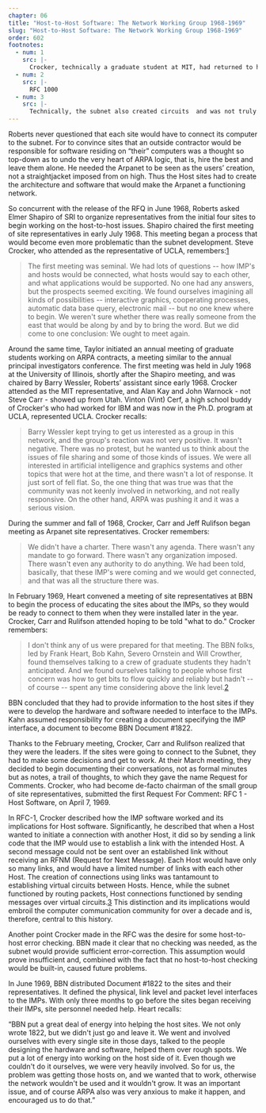```yaml
---
chapter: 06
title: "Host-to-Host Software: The Network Working Group 1968-1969"
slug: "Host-to-Host Software: The Network Working Group 1968-1969"
order: 602
footnotes:
  - num: 1
    src: |-
      Crocker, technically a graduate student at MIT, had returned to his undergraduate UCLA to work with Professor Jerry Estrin to develop software measuring operating system performance.The others attending Shapiro’s meeting were: Steve Carr from the University of Utah, Ron Stoughton from UCSB, and Jeff Rulifson from SRI. All whom had an interest in networking.
  - num: 2
    src: |- 
      RFC 1000 
  - num: 3
    src: |- 
      Technically, the subnet also created circuits  and was not truly a packet switching. 
---
```


Roberts never questioned that each site would have to connect its computer to the subnet. For to convince sites that an outside contractor would be responsible for software residing on “their” computers was a thought so top-down as to undo the very heart of ARPA logic, that is, hire the best and leave them alone. He needed the Arpanet to be seen as the users’ creation, not a straightjacket imposed from on high. Thus the Host sites had to create the architecture and software that would make the Arpanet a functioning network.

So concurrent with the release of the RFQ in June 1968, Roberts asked Elmer Shapiro of SRI to organize representatives from the initial four sites to begin working on the host-to-host issues. Shapiro chaired the first meeting of site representatives in early July 1968. This meeting began a process that would become even more problematic than the subnet development. Steve Crocker, who attended as the representative of UCLA, remembers:<a name="fnloc1" href="#fn1">1</a>

>The first meeting was seminal. We had lots of questions -- how IMP's and hosts would be connected, what hosts would say to each other, and what applications would be supported. No one had any answers, but the prospects seemed exciting. We found ourselves imagining all kinds of possibilities -- interactive graphics, cooperating processes, automatic data base query, electronic mail  -- but no one knew where to begin. We weren't sure whether there was really someone from the east that would be along by and by to bring the word. But we did come to one conclusion: We ought to meet again.

Around the same time, Taylor initiated an annual meeting of graduate students working on ARPA contracts, a meeting similar to the annual principal investigators conference. The first meeting was held in July 1968 at the University of Illinois, shortly after the Shapiro meeting, and was chaired by Barry Wessler, Roberts’ assistant since early 1968. Crocker attended as the MIT representative, and Alan Kay and John Warnock - not Steve Carr - showed up from Utah. Vinton (Vint) Cerf, a high school buddy of Crocker's who had worked for IBM and was now in the Ph.D. program at UCLA, represented UCLA. Crocker recalls:

>Barry Wessler kept trying to get us interested as a group in this network, and the group's reaction was not very positive. It wasn't negative. There was no protest, but he wanted us to think about the issues of file sharing and some of those kinds of issues. We were all interested in artificial intelligence and graphics systems and other topics that were hot at the time, and there wasn't a lot of response. It just sort of fell flat. So, the one thing that was true was that the community was not keenly involved in networking, and not really responsive. On the other hand, ARPA was pushing it and it was a serious vision.

During the summer and fall of 1968, Crocker, Carr and Jeff Rulifson began meeting as Arpanet site representatives. Crocker remembers:

>We didn't have a charter. There wasn't any agenda. There wasn't any mandate to go forward. There wasn't any organization imposed. There wasn't even any authority to do anything. We had been told, basically, that these IMP's were coming and we would get connected, and that was all the structure there was.

In February 1969, Heart convened a meeting of site representatives at BBN to begin the process of educating the sites about the IMPs, so they would be ready to connect to them when they were installed later in the year. Crocker, Carr and Rulifson attended hoping to be told "what to do." Crocker remembers:

>I don't think any of us were prepared for that meeting. The BBN folks, led by Frank Heart, Bob Kahn, Severo Ornstein and Will Crowther, found themselves talking to a crew of graduate students they hadn't anticipated. And we found ourselves talking to people whose first concern was how to get bits to flow quickly and reliably but hadn't -- of course -- spent any time considering above the link level.<a name="fnloc2" href="#fn2">2</a>

BBN concluded that they had to provide information to the host sites if they were to develop the hardware and software needed to interface to the IMPs. Kahn assumed responsibility for creating a document specifying the IMP interface, a document to become BBN Document #1822.

Thanks to the February meeting, Crocker, Carr and Rulifson realized that they were the leaders. If the sites were going to connect to the Subnet, they had to make some decisions and get to work. At their March meeting, they decided to begin documenting their conversations, not as formal minutes but as notes, a trail of thoughts, to which they gave the name Request for Comments. Crocker, who had become de-facto chairman of the small group of site representatives, submitted the first Request For Comment: RFC 1 - Host Software, on April 7, 1969.

In RFC-1, Crocker described how the IMP software worked and its implications for Host software. Significantly, he described that when a Host wanted to initiate a connection with another Host, it did so by sending a link code that the IMP would use to establish a link with the intended Host. A second message could not be sent over an established link without receiving an RFNM (Request for Next Message). Each Host would have only so many links, and would have a limited number of links with each other Host. The creation of connections using links was tantamount to establishing virtual circuits between Hosts. Hence, while the subnet functioned by routing packets, Host connections functioned by sending messages over virtual circuits.<a name="fnloc3" href="#fn3">3</a> This distinction and its implications would embroil the computer communication community for over a decade and is, therefore, central to this history.

Another point Crocker made in the RFC was the desire for some host-to-host error checking. BBN made it clear that no checking was needed, as the subnet would provide sufficient error-correction. This assumption would prove insufficient and, combined with the fact that no host-to-host checking would be built-in, caused future problems.

In June 1969, BBN distributed Document #1822 to the sites and their representatives. It defined the physical, link level and packet level interfaces to the IMPs. With only three months to go before the sites began receiving their IMPs, site personnel needed help. Heart recalls:

“BBN put a great deal of energy into helping the host sites. We not only wrote 1822, but we didn't just go and leave it. We went and involved ourselves with every single site in those days, talked to the people designing the hardware and software, helped them over rough spots. We put a lot of energy into working on the host side of it. Even though we couldn't do it ourselves, we were very heavily involved. So for us, the problem was getting those hosts on, and we wanted that to work, otherwise the network wouldn't be used and it wouldn't grow. It was an important issue, and of course ARPA also was very anxious to make it happen, and encouraged us to do that.”

